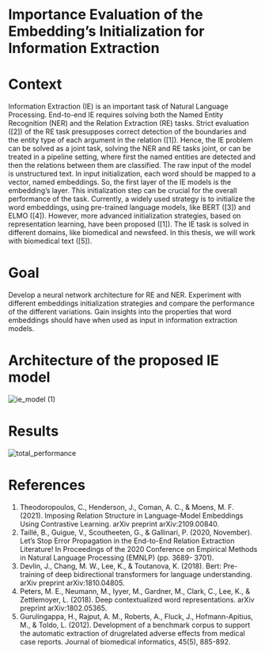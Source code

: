 # Importance Evaluation of the Embedding’s Initialization for Information Extraction

# Context
Information Extraction (IE) is an important task of Natural Language Processing. End-to-end
IE requires solving both the Named Entity Recognition (NER) and the Relation Extraction
(RE) tasks. Strict evaluation ([2]) of the RE task presupposes correct detection of the
boundaries and the entity type of each argument in the relation ([1]). Hence, the IE problem
can be solved as a joint task, solving the NER and RE tasks joint, or can be treated in a
pipeline setting, where first the named entities are detected and then the relations between
them are classified. The raw input of the model is unstructured text. In input initialization,
each word should be mapped to a vector, named embeddings. So, the first layer of the IE
models is the embedding’s layer. This initialization step can be crucial for the overall
performance of the task. Currently, a widely used strategy is to initialize the word
embeddings, using pre-trained language models, like BERT ([3]) and ELMO ([4]). However,
more advanced initialization strategies, based on representation learning, have been proposed
([1]). The IE task is solved in different domains, like biomedical and newsfeed. In this thesis,
we will work with biomedical text ([5]).

# Goal
Develop a neural network architecture for RE and NER. Experiment with different
embeddings initialization strategies and compare the performance of the different
variations. Gain insights into the properties that word embeddings should have when used
as input in information extraction models.

# Architecture of the proposed IE model
![ie_model (1)](https://github.com/panagiotis1994/thesis/assets/16323614/0502b297-06d5-440c-9fdb-2f880c6c437f)

# Results
![total_performance](https://github.com/panagiotis1994/thesis/assets/16323614/adfde5f5-eeba-4b4b-abcd-40513f161424)


# References
1. Theodoropoulos, C., Henderson, J., Coman, A. C., & Moens, M. F. (2021). Imposing
Relation Structure in Language-Model Embeddings Using Contrastive Learning. arXiv
preprint arXiv:2109.00840.
2. Taillé, B., Guigue, V., Scoutheeten, G., & Gallinari, P. (2020, November). Let’s Stop Error
Propagation in the End-to-End Relation Extraction Literature! In Proceedings of the 2020
Conference on Empirical Methods in Natural Language Processing (EMNLP) (pp. 3689-
3701).
3. Devlin, J., Chang, M. W., Lee, K., & Toutanova, K. (2018). Bert: Pre-training of deep
bidirectional transformers for language understanding. arXiv preprint arXiv:1810.04805.
4. Peters, M. E., Neumann, M., Iyyer, M., Gardner, M., Clark, C., Lee, K., & Zettlemoyer, L.
(2018). Deep contextualized word representations. arXiv preprint arXiv:1802.05365.
5. Gurulingappa, H., Rajput, A. M., Roberts, A., Fluck, J., Hofmann-Apitius, M., & Toldo, L.
(2012). Development of a benchmark corpus to support the automatic extraction of drugrelated
adverse effects from medical case reports. Journal of biomedical informatics, 45(5),
885-892.
